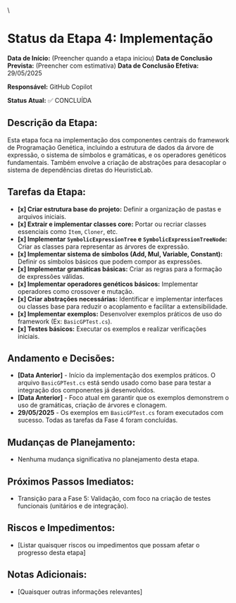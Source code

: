 \
# Status da Etapa 4: Implementação

**Data de Início:** (Preencher quando a etapa iniciou)
**Data de Conclusão Prevista:** (Preencher com estimativa)
**Data de Conclusão Efetiva:** 29/05/2025

**Responsável:** GitHub Copilot

**Status Atual:** ✅ CONCLUÍDA

## Descrição da Etapa:
Esta etapa foca na implementação dos componentes centrais do framework de Programação Genética, incluindo a estrutura de dados da árvore de expressão, o sistema de símbolos e gramáticas, e os operadores genéticos fundamentais. Também envolve a criação de abstrações para desacoplar o sistema de dependências diretas do HeuristicLab.

## Tarefas da Etapa:

- **[x] Criar estrutura base do projeto:** Definir a organização de pastas e arquivos iniciais.
- **[x] Extrair e implementar classes core:** Portar ou recriar classes essenciais como `Item`, `Cloner`, etc.
- **[x] Implementar `SymbolicExpressionTree` e `SymbolicExpressionTreeNode`:** Criar as classes para representar as árvores de expressão.
- **[x] Implementar sistema de símbolos (Add, Mul, Variable, Constant):** Definir os símbolos básicos que podem compor as expressões.
- **[x] Implementar gramáticas básicas:** Criar as regras para a formação de expressões válidas.
- **[x] Implementar operadores genéticos básicos:** Implementar operadores como crossover e mutação.
- **[x] Criar abstrações necessárias:** Identificar e implementar interfaces ou classes base para reduzir o acoplamento e facilitar a extensibilidade.
- **[x] Implementar exemplos:** Desenvolver exemplos práticos de uso do framework (Ex: `BasicGPTest.cs`).
- **[x] Testes básicos:** Executar os exemplos e realizar verificações iniciais.

## Andamento e Decisões:

* **[Data Anterior]** - Início da implementação dos exemplos práticos. O arquivo `BasicGPTest.cs` está sendo usado como base para testar a integração dos componentes já desenvolvidos.
* **[Data Anterior]** - Foco atual em garantir que os exemplos demonstrem o uso de gramáticas, criação de árvores e clonagem.
* **29/05/2025** - Os exemplos em `BasicGPTest.cs` foram executados com sucesso. Todas as tarefas da Fase 4 foram concluídas.

## Mudanças de Planejamento:

* Nenhuma mudança significativa no planejamento desta etapa.

## Próximos Passos Imediatos:

*   Transição para a Fase 5: Validação, com foco na criação de testes funcionais (unitários e de integração).

## Riscos e Impedimentos:

*   [Listar quaisquer riscos ou impedimentos que possam afetar o progresso desta etapa]

## Notas Adicionais:

*   [Quaisquer outras informações relevantes]
